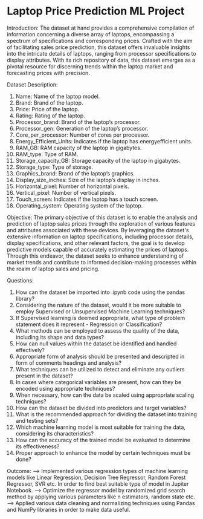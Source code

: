 # Laptop Price Prediction ML Project
Introduction:
The dataset at hand provides a comprehensive compilation of information concerning a diverse array of laptops, encompassing a spectrum of specifications and corresponding prices. Crafted with the aim of facilitating sales price prediction, this dataset offers invaluable insights into the intricate details of laptops, ranging from processor specifications to display attributes. With its rich repository of data, this dataset emerges as a pivotal resource for discerning trends within the laptop market and forecasting prices with precision.

Dataset Description:
1. Name: Name of the laptop model.
2. Brand: Brand of the laptop.
3. Price: Price of the laptop.
4. Rating: Rating of the laptop.
5. Processor_brand: Brand of the laptop’s processor.
6. Processor_gen: Generation of the laptop’s processor.
7. Core_per_processor: Number of cores per processor.
8. Energy_Efficient_Units: Indicates if the laptop has energyefficient units.
9. RAM_GB: RAM capacity of the laptop in gigabytes.
10. RAM_type: Type of RAM.
11. Storage_capacity_GB: Storage capacity of the laptop in gigabytes.
12. Storage_type: Type of storage.
13. Graphics_brand: Brand of the laptop’s graphics.
14. Display_size_inches: Size of the laptop’s display in inches.
15. Horizontal_pixel: Number of horizontal pixels.
16. Vertical_pixel: Number of vertical pixels.
17. Touch_screen: Indicates if the laptop has a touch screen.
18. Operating_system: Operating system of the laptop.

Objective:
The primary objective of this dataset is to enable the analysis and prediction of laptop sales prices through the exploration of various features and attributes associated with these devices. By leveraging the dataset's extensive information on laptop specifications, including processor details, display specifications, and other relevant factors, the goal is to develop predictive models capable of accurately estimating the prices of laptops. Through this endeavor, the dataset seeks to enhance understanding of market trends and contribute to informed decision-making processes within the realm of laptop sales and pricing.

Questions:
1. How can the dataset be imported into .ipynb code using the pandas library?
2. Considering the nature of the dataset, would it be more suitable to employ Supervised or Unsupervised Machine Learning techniques?
3. If Supervised learning is deemed appropriate, what type of problem statement does it represent - Regression or Classification?
4. What methods can be employed to assess the quality of the data, including its shape and data types?
5. How can null values within the dataset be identified and handled effectively?
6. Appropriate form of analysis should be presented and descripted in form of comments headings and analysis?
7. What techniques can be utilized to detect and eliminate any outliers present in the dataset?
8. In cases where categorical variables are present, how can they be encoded using appropriate techniques?
9. When necessary, how can the data be scaled using appropriate scaling techniques?
10. How can the dataset be divided into predictors and target variables?
11. What is the recommended approach for dividing the dataset into training and testing sets?
12. Which machine learning model is most suitable for training the data, considering its characteristics?
13. How can the accuracy of the trained model be evaluated to determine its effectiveness?
14. Proper approach to enhance the model by certain techniques must be done?

Outcome:
--> Implemented various regression types of machine learning models like Linear Regression, Decision Tree Regressor, Random Forest Regressor, SVR etc. In order to find best suitable type of model in Jupiter Notebook.
--> Optimize the regressor model by randomized grid search method by applying various parameters like n estimators, random state etc.
--> Applied various data cleaning and normalizing techniques using Pandas and NumPy libraries in order to make data useful.
